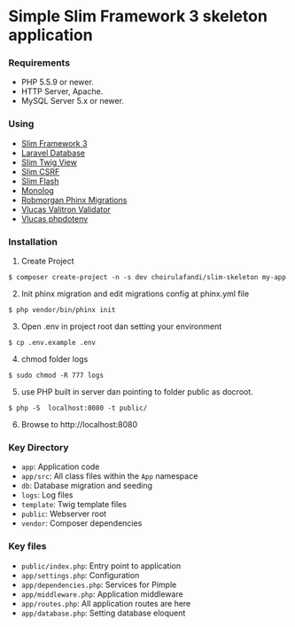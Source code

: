 # Simple Slim Framework 3 skeleton application

### Requirements

- PHP 5.5.9 or newer.
- HTTP Server, Apache.
- MySQL Server 5.x or newer.

### Using

- [Slim Framework 3](http://www.slimframework.com/)
- [Laravel Database](https://github.com/illuminate/database)
- [Slim Twig View](https://github.com/slimphp/Twig-View)
- [Slim CSRF](https://github.com/slimphp/Slim-Csrf)
- [Slim Flash](https://github.com/slimphp/Slim-Csrf)
- [Monolog](https://github.com/Seldaek/monolog)
- [Robmorgan Phinx Migrations](https://phinx.org/)
- [Vlucas Valitron Validator](https://github.com/vlucas/valitron)
- [Vlucas phpdotenv](https://github.com/vlucas/phpdotenv)

### Installation

1) Create Project
```
$ composer create-project -n -s dev choirulafandi/slim-skeleton my-app
```
2) Init phinx migration and edit migrations config at phinx.yml file
```
$ php vendor/bin/phinx init
```
3) Open .env in project root dan setting your environment
```
$ cp .env.example .env
```
4) chmod folder logs
```
$ sudo chmod -R 777 logs
```
5) use PHP built in server dan pointing to folder public as docroot.
```
$ php -S  localhost:8080 -t public/
```
6) Browse to http://localhost:8080

### Key Directory

* `app`: Application code
* `app/src`: All class files within the `App` namespace
* `db`: Database migration and seeding
* `logs`: Log files
* `template`: Twig template files
* `public`: Webserver root
* `vendor`: Composer dependencies

### Key files

* `public/index.php`: Entry point to application
* `app/settings.php`: Configuration
* `app/dependencies.php`: Services for Pimple
* `app/middleware.php`: Application middleware
* `app/routes.php`: All application routes are here
* `app/database.php`: Setting database eloquent
